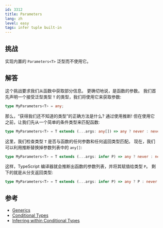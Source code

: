 ```yaml
---
id: 3312
title: Parameters
lang: zh
level: easy
tags: infer tuple built-in
---
```


## 挑战

实现内置的 `Parameters<T>` 泛型而不使用它。

## 解答

这个挑战要求我们从函数中获取部分信息。
更确切地说，是函数的参数。
我们首先声明一个接受泛型类型 `T` 的类型，我们将使用它来获取参数:

```typescript
type MyParameters<T> = any;
```

那么，“获得我们还不知道的类型”的正确方法是什么?
通过使用推断!
但在使用它之前，让我们先从一个简单的条件类型来匹配函数:

```typescript
type MyParameters<T> = T extends (...args: any[]) => any ? never : never;
```

这里，我们检查类型 `T` 是否与函数的任何参数和任何返回类型匹配。
现在，我们可以利用推断替换掉参数列表中的 `any[]`:

```typescript
type MyParameters<T> = T extends (...args: infer P) => any ? never : never;
```

这样，TypeScript 编译器就会推断出函数的参数列表，并将其赋值给类型 `P`。
剩下的就是从分支返回类型:

```typescript
type MyParameters<T> = T extends (...args: infer P) => any ? P : never;
```

## 参考

- [Generics](https://www.typescriptlang.org/docs/handbook/2/generics.html)
- [Conditional Types](https://www.typescriptlang.org/docs/handbook/2/conditional-types.html)
- [Inferring within Conditional Types](https://www.typescriptlang.org/docs/handbook/2/conditional-types.html#inferring-within-conditional-types)
